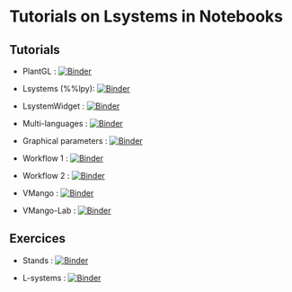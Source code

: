 # Tutorials on Lsystems in Notebooks

## Tutorials

  - PlantGL : [![Binder](https://mybinder.org/badge_logo.svg)](https://mybinder.org/v2/gh/fredboudon/romi-training/HEAD?labpath=tutorials%2Fspheres.ipynb)

  - Lsystems (%%lpy): [![Binder](https://mybinder.org/badge_logo.svg)](https://mybinder.org/v2/gh/fredboudon/romi-training/HEAD?labpath=tutorials%2Fintegration.ipynb)

  - LsystemWidget : [![Binder](https://mybinder.org/badge_logo.svg)](https://mybinder.org/v2/gh/fredboudon/romi-training/HEAD?labpath=tutorials%2Fleuwenberg%2Fleuwenberg.ipynb)

  - Multi-languages : [![Binder](https://mybinder.org/badge_logo.svg)](https://mybinder.org/v2/gh/fredboudon/romi-training/HEAD?labpath=tutorials%2Fr_and_py.ipynb)

  - Graphical parameters : [![Binder](https://mybinder.org/badge_logo.svg)](https://mybinder.org/v2/gh/fredboudon/romi-training/HEAD?labpath=tutorials%2Fgraphicalparameters.ipynb)
  
  - Workflow 1 : [![Binder](https://mybinder.org/badge_logo.svg)](https://mybinder.org/v2/gh/fredboudon/romi-training/HEAD?labpath=tutorials%2Flpy-simlab.ipynb)

  - Workflow 2 : [![Binder](https://mybinder.org/badge_logo.svg)](https://mybinder.org/v2/gh/fredboudon/romi-training/HEAD?labpath=tutorials%2Flpy_carbon_light.ipynb)

  - VMango : [![Binder](https://mybinder.org/badge_logo.svg)](https://mybinder.org/v2/gh/fredboudon/vmango.git/fspm2020?urlpath=lab/tree/notebooks) 

  - VMango-Lab : [![Binder](https://mybinder.org/badge_logo.svg)](https://mybinder.org/v2/gh/fredboudon/vmango-lab-demo/main?urlpath=lab/tree/notebooks)

  ## Exercices

  - Stands : [![Binder](https://mybinder.org/badge_logo.svg)](https://mybinder.org/v2/gh/fredboudon/romi-training/HEAD?labpath=exercices%2Fstands.ipynb)

  - L-systems : [![Binder](https://mybinder.org/badge_logo.svg)](https://mybinder.org/v2/gh/fredboudon/romi-training/HEAD?labpath=exercices%2FL-systems.ipynb)
